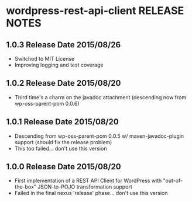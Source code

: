 # wordpress-rest-api-client RELEASE NOTES

## 1.0.3 Release Date 2015/08/26 

* Switched to MIT License
* Improving logging and test coverage

## 1.0.2 Release Date 2015/08/20

* Third time's a charm on the javadoc attachment (descending now from wp-oss-parent-pom 0.0.6)

## 1.0.1 Release Date 2015/08/20

* Descending from wp-oss-parent-pom 0.0.5 w/ maven-javadoc-plugin support (should fix the release problem)
* This too failed... don't use this version

## 1.0.0 Release Date 2015/08/20

* First implementation of a REST API Client for WordPress with "out-of-the-box" JSON-to-POJO transformation support
* Failed in the final nexus 'release' phase... don't use this version

